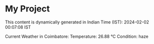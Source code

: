 # My Project

This content is dynamically generated in Indian Time (IST): 2024-02-02 00:07:08 IST


Current Weather in Coimbatore:
Temperature: 26.88 °C
Condition: haze
